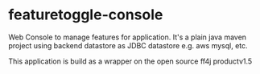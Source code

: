 # featuretoggle-console
Web Console to manage features for application. It's a plain java maven project using backend datastore as JDBC datastore e.g. aws mysql, etc.


This application is build as a wrapper on the open source ff4j productv1.5

